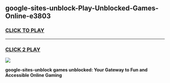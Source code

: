 
## google-sites-unblock-Play-Unblocked-Games-Online-e3803
<h3>
<a href="https://premium76.site?title=google-sites-unblock&ref=25A">CLICK TO PLAY</a></h3>
<hr>

<h3>
<a href="https://premium76.site?title=google-sites-unblock&ref=25A">CLICK 2 PLAY</a>
  
</h3>

<a href="https://premium76.site?title=google-sites-unblock&ref=25A"><img src="https://clearcache.store/games.png"></a>


**google-sites-unblock games unblocked: Your Gateway to Fun and Accessible Online Gaming**
